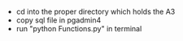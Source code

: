 - cd into the proper directory which holds the A3
- copy sql file in pgadmin4
- run "python Functions.py" in terminal